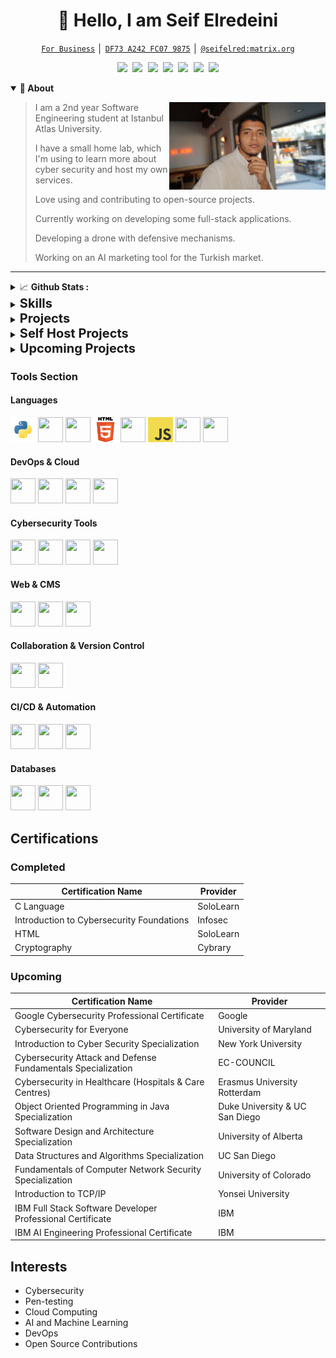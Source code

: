 <h1 align="center" title="...and I'm happy to see you here :)">👋 Hello, I am Seif Elredeini</h1>
<!-- Contact and keys -->
<p align="center">
<a href="mailto:info@seifelredeini.com" title="Email Address"><code>For Business</code></a> │ <a href="https://keybase.io/seifelred/" title="PGP Public Key"><code>DF73 A242 FC07 9875</code></a> │ <a href="https://matrix.to/#/@seifelred:matrix.org" title="Matrix User ID"><code>@seifelred:matrix.org</code></a>
</p>
<!-- Socials -->
<p align="center">
   <kbd>
  <a href="https://seifelredeini.com" title="Personal Website - seifelredeini.com" target="_blank"><img src="https://img.shields.io/badge/-seifelredeini.com-00CCB4?style=for-the-badge&logoColor=white" /></a>
  <a href="https://www.linkedin.com/in/seifelredeini/" target="_blank"><img src="https://img.shields.io/badge/-SeifElred-0072b1?&style=for-the-badge&logo=linkedin&logoColor=white" /></a>
  <a href="https://www.instagram.com/seifelred/" target="_blank"><img src="https://img.shields.io/badge/SeifElred-E4405F?style=for-the-badge&logo=instagram&logoColor=white" /></a>
  <a href="https://dev.to/seifelred" title="Dev.to - @seifelred" target="_blank"><img src="https://img.shields.io/badge/-seifelred-a75fff?style=for-the-badge&logo=Dev.to&logoColor=white" /></a>
  <a href="https://stackoverflow.com/users/22812288/seif-elredeini" title="StackOverflow - Seif Elredeini" target="_blank"><img src="https://img.shields.io/badge/-seifelredeini-f48225?style=for-the-badge&logo=Stackoverflow&logoColor=white" /></a>
  <a href="https://elred.medium.com/" title="Medium - Seif Elredeini" target="_blank"><img src="https://img.shields.io/badge/Medium-12100E?style=for-the-badge&logo=medium&logoColor=white" /></a>
  <a href="https://www.reddit.com/user/Seifelred" title="Reddit - u/Seifelred" target="_blank"><img src="https://img.shields.io/badge/-Seifelred-ff4500?style=for-the-badge&logo=reddit&logoColor=white" /></a>
  </kbd>
</p>
<!-- About Section -->

<!-- About Section -->
<details open="">
  <summary><b>👤 About</b></summary>
    <p>
      <img align="right" width="250" src="https://github.com/SeifElred/SeifElred/blob/main/DSC02760.JPG" alt="Seif Elredeini" />
      
<blockquote>

I am a 2nd year Software Engineering student at Istanbul Atlas University.

I have a small home lab, which I'm using to learn more about cyber security and host my own services. 

Love using and contributing to open-source projects.

Currently working on developing some full-stack applications.

Developing a drone with defensive mechanisms.

Working on an AI marketing tool for the Turkish market.

</blockquote>
    
----
  
  </p>
</details>

<!-- Stats Section -->
<details>
<summary>
  <g-emoji class="g-emoji" alias="chart_with_upwards_trend" fallback-src="https://github.githubassets.com/images/icons/emoji/unicode/1f4c8.png">📈</g-emoji>
  <b>Github Stats : </b>
</summary>
<br/>

<p align="center">
    <img align="center" src="https://github-readme-stats.vercel.app/api?username=SeifElred&show_icons=true&hide_border=true&title_color=94b4a4&amp&icon_color=FFFFFF&amp&text_color=FFFFFF&amp&bg_color=000000&count_private=true&include_all_commits=true"/>
    <img align="center" height="195px" src="https://github-readme-stats.vercel.app/api/top-langs/?username=SeifElred&text_color=FFFFFF&bg_color=000000&title_color=94b4a4&langs_count=15&layout=compact&hide_border=true" />
</p>
</details>

<!-- Skills Section -->

<details>
<summary>
  <b style="font-size:20px;">Skills</b>
</summary>

| Skill                                         | Associated Project         |
|-----------------------------------------------|----------------------------|
| Python, Java, PHP, C, HTML, CSS, JavaScript, MySQL, NodeJS         | Various Projects |
| Java Language & Encryption Algorithms         | <a href="https://github.com/SeifElred/Encrypted-Chat-System">Encrypted Chat System</a>|
| Linux and Windows Server Management            | Self-hosted Services |
| AWS, Oracle Cloud, Google Cloud                | Deployed Projects |
| WordPress Customization                        | Personal Websites |
| Cybersecurity Tools (Nmap, Metasploit, BurpSuite) | Cybersecurity Projects |
| Docker & Containerization                       | Open Source Projects |
| Networking (TCP/IP, UDP)                       | Server and Project Deployments |
  
</details>

<!-- Projects Section -->
<details>
<summary>
  <b style="font-size:20px;">Projects</b>
</summary>

| Name                                         | Description         |
|-----------------------------------------------|----------------------------|
| AI Marketing Tool         | In development for the Turkish market |
| Smart Drone Project         | Leading a team to develop a drone with advanced defensive features |
| Search Engine         | Deployed on AWS |
| VPN Server using WireGuard         | Integrated with CloudFlare DNS Resolver |
| Password Manager and Cloud Storage System         | Self-hosted and customized |
| Web Hosting Server         | Personal web hosting server deployed and managed |
| Customized WordPress Websites         | Developed and sold multiple websites |
| Cybersecurity Projects         | Various projects involving network monitoring, package sniffing, and more |
| Open Source Deployments         | Deployed and managed various open-source projects on personal servers |
  
</details>

<!-- OS Projects Section -->
<details>
<summary>
  <b style="font-size:20px;">Self Host Projects</b>
</summary>


| Name                                         | Description         |
|-----------------------------------------------|----------------------------|
| Portainer         | <a href="https://www.portainer.io/">Docker Manager ???</a>|
| Vaultwarden         | <a href="https://hub.docker.com/r/vaultwarden/server">Password Manager + Chrome Extension ✅</a>|
| Nginx Proxy Manager         | <a href="https://nginxproxymanager.com/">Manage you conf easier from a GUI</a>|
| Searxng         | <a href="https://github.com/searxng/searxng">Your Own Search Engine</a>|
| Matrix.org         | <a href="https://github.com/SeifElred/Encrypted-Chat-System">Secure Chat System! Leave this low secure lifestyle</a>|
| FastPanel         | <a href="https://fastpanel.direct/">Server Control Panel! Forget CPanel</a>|
| Directus         | <a href="https://directus.io/">BackEnd CMS</a>|
| WireGuard         | <a href="https://www.wireguard.com/">Host you own VPN Service</a>|
| URL Shortener         | <a href="https://github.com/SeifElred/Url-Shorten-Worker">Your OWN URL SHORTENER + CloudFlare</a>|

</details>

<!-- Upcoming Projects Section -->
<details>
<summary>
  <b style="font-size:20px;">Upcoming Projects</b>
</summary>


| Name                                         |
|-----------------------------------------------|
| Full-Stack SAAS Website Builder         |
| University Applier         | 
| E-commerce Website          | 
| Custom PHP WordPress Site          | 
| Python Automation Scripts         | 
| Custom Router (OPNsense)          | 
| Defensive Drone          | 
| Canva Clone          | 
| Netflix Clone          | 
| Complier          | 
| AI Marketing Tool          | 
| CMS          | 
| ....          | 



</details>


### Tools Section

#### Languages
<code><img height="40" width="40" src="https://raw.githubusercontent.com/github/explore/80688e429a7d4ef2fca1e82350fe8e3517d3494d/topics/python/python.png"/></code>
<code><img height="40" width="40" src="https://images.vexels.com/media/users/3/166401/isolated/preview/b82aa7ac3f736dd78570dd3fa3fa9e24-java-programming-language-icon-by-vexels.png"/></code>
<code><img height="40" width="40" src="https://cdn.iconscout.com/icon/free/png-512/c-programming-569564.png"/></code>
<code><img height="40" width="40" src="https://raw.githubusercontent.com/github/explore/80688e429a7d4ef2fca1e82350fe8e3517d3494d/topics/html/html.png"/></code>
<code><img height="40" width="40" src="https://cdn.iconscout.com/icon/free/png-256/css-131-722685.png"/></code>
<code><img height="40" width="40" src="https://raw.githubusercontent.com/github/explore/80688e429a7d4ef2fca1e82350fe8e3517d3494d/topics/javascript/javascript.png"/></code>
<code><img height="40" width="40" src="https://www.mysql.com/common/logos/logo-mysql-170x115.png"/></code>
<code><img height="40" width="40" src="https://nodejs.org/static/images/logo.svg"/></code>

#### DevOps & Cloud
<code><img height="40" width="40" src="https://1000logos.net/wp-content/uploads/2021/11/Docker-Logo.png"/></code>
<code><img height="40" width="40" src="https://upload.wikimedia.org/wikipedia/commons/thumb/9/93/Amazon_Web_Services_Logo.svg/2560px-Amazon_Web_Services_Logo.svg.png"/></code>
<code><img height="40" width="40" src="https://uxistanbul.org/wp-content/uploads/2021/03/Oracle-Logo.png"/></code>
<code><img height="40" width="40" src="https://cdn.icon-icons.com/icons2/2699/PNG/512/google_cloud_logo_icon_170066.png"/></code>

#### Cybersecurity Tools
<code><img height="40" width="40" src="https://asset.brandfetch.io/idHnSFcYKj/idj4y8Dz-_.png"/></code>
<code><img height="40" width="40" src="https://w7.pngwing.com/pngs/122/777/png-transparent-metasploit-project-penetration-test-security-hacker-computer-security-shellcode-ruby-blue-angle-logo.png"/></code>
<code><img height="40" width="40" src="https://w7.pngwing.com/pngs/276/718/png-transparent-burp-suite-alt-macos-bigsur-icon.png"/></code>
<code><img height="40" width="40" src="https://www.wireshark.org/assets/img/wireshark-logo.png"/></code>

#### Web & CMS
<code><img height="40" width="40" src="https://upload.wikimedia.org/wikipedia/commons/9/93/Wordpress_Blue_logo.png"/></code>
<code><img height="40" width="40" src="https://w7.pngwing.com/pngs/816/934/png-transparent-nginx-hd-logo-thumbnail.png"/></code>
<code><img height="40" width="40" src="https://banner2.cleanpng.com/20180821/hiq/kisspng-logo-apache-http-server-apache-software-foundation-apache-performance-tuning-sysinfo-io-5b7c0e12385ba7.9035614115348567222309.jpg"/></code>

#### Collaboration & Version Control
<code><img height="40" width="40" src="https://git-scm.com/images/logos/downloads/Git-Icon-1788C.png"/></code>
<code><img height="40" width="40" src="https://github.githubassets.com/images/modules/logos_page/GitHub-Mark.png"/></code>

#### CI/CD & Automation
<code><img height="40" width="40" src="https://www.jenkins.io/images/logos/jenkins/jenkins.png"/></code>
<code><img height="40" width="40" src="https://img.icons8.com/color/452/gitlab.png"/></code>
<code><img height="40" width="40" src="https://logowik.com/content/uploads/images/vercel1868.jpg"/></code>

#### Databases
<code><img height="40" width="40" src="https://www.logo.wine/a/logo/MySQL/MySQL-Logo.wine.svg"/></code>
<code><img height="40" width="40" src="https://www.logo.wine/a/logo/PostgreSQL/PostgreSQL-Logo.wine.svg"/></code>
<code><img height="40" width="40" src="https://w7.pngwing.com/pngs/956/695/png-transparent-mongodb-original-wordmark-logo-icon-thumbnail.png"/></code>

## Certifications

### Completed

| **Certification Name**                                               | **Provider**                            |
|-----------------------------------------------------------------------|-------------------------------------------------|
| C Language                         | SoloLearn                                          |
| Introduction to Cybersecurity Foundations                                             |  Infosec                          |
| HTML                          | SoloLearn                             |
| Cryptography           | Cybrary                                      |

### Upcoming

| **Certification Name**                                               | **Provider**                            |
|-----------------------------------------------------------------------|-------------------------------------------------|
| Google Cybersecurity Professional Certificate                          | Google                                          |
| Cybersecurity for Everyone                                             | University of Maryland                          |
| Introduction to Cyber Security Specialization                           | New York University                             |
| Cybersecurity Attack and Defense Fundamentals Specialization           | EC-COUNCIL                                      |
| Cybersecurity in Healthcare (Hospitals & Care Centres)                 | Erasmus University Rotterdam                    |
| Object Oriented Programming in Java Specialization                      | Duke University & UC San Diego                   |
| Software Design and Architecture Specialization                         | University of Alberta                            |
| Data Structures and Algorithms Specialization                           | UC San Diego                                     |
| Fundamentals of Computer Network Security Specialization                | University of Colorado                           |
| Introduction to TCP/IP                                                 | Yonsei University                                |
| IBM Full Stack Software Developer Professional Certificate              | IBM                                             |
| IBM AI Engineering Professional Certificate                             | IBM                                             |

## Interests

- Cybersecurity
- Pen-testing
- Cloud Computing
- AI and Machine Learning
- DevOps
- Open Source Contributions
